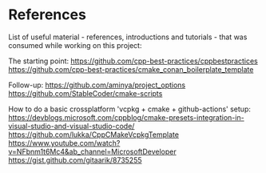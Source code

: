 # References
List of useful material - references, introductions and tutorials - that was consumed while working on this project:

The starting point:
https://github.com/cpp-best-practices/cppbestpractices
https://github.com/cpp-best-practices/cmake_conan_boilerplate_template

Follow-up:
https://github.com/aminya/project_options
https://github.com/StableCoder/cmake-scripts

How to do a basic crossplatform 'vcpkg + cmake + github-actions' setup:
https://devblogs.microsoft.com/cppblog/cmake-presets-integration-in-visual-studio-and-visual-studio-code/
https://github.com/lukka/CppCMakeVcpkgTemplate
https://www.youtube.com/watch?v=NFbnm1t6Mc4&ab_channel=MicrosoftDeveloper
https://gist.github.com/gitaarik/8735255